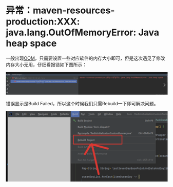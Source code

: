 # 异常：maven-resources-production:XXX: java.lang.OutOfMemoryError: Java heap space

一般出现[OOM](https://so.csdn.net/so/search?q=OOM&spm=1001.2101.3001.7020)，只需要设置一些对应软件的内存大小即可，但是这次遇见了修改内存大小无用，仔细看报错如下图所示：



![](image\1-1.png)



错误显示是Build Failed，所以这个时候我们只需Rebuild一下即可解决问题。

![](image\1-2.png)
